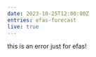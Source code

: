 ```yaml
---
date: 2023-10-25T12:00:00Z
entries: efas-forecast
live: true
---
```


this is an error just for efas!


